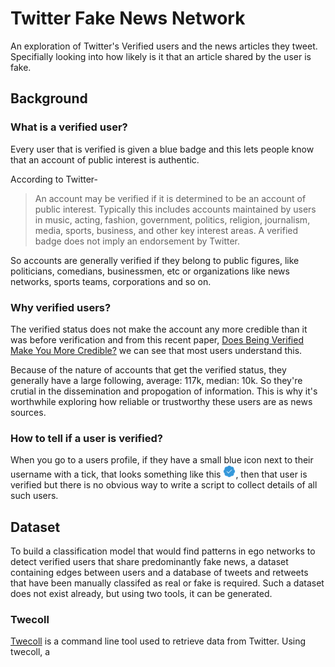# Twitter Fake News Network
An exploration of Twitter's Verified users and the news articles they tweet. Specifially looking into how likely is it that an article shared by the user is fake.

## Background
### What is a verified user?
Every user that is verified is given a blue badge and this lets people know that an account of public interest is authentic.

According to Twitter-
> An account may be verified if it is determined to be an account of public interest. Typically this includes accounts maintained by users in music, acting, fashion, government, politics, religion, journalism, media, sports, business, and other key interest areas. A verified badge does not imply an endorsement by Twitter.

So accounts are generally verified if they belong to public figures, like politicians, comedians, businessmen, etc or organizations like news networks, sports teams, corporations and so on.


### Why verified users?
The verified status does not make the account any more credible than it was before verification and from this recent paper, [Does Being Verified Make You More Credible?](https://security.cs.georgetown.edu/~tavish/twitter-credibility-chi2019.pdf) we can see that most users understand this.

Because of the nature of accounts that get the verified status, they generally have a large following, average: 117k, median: 10k. So they're crutial in the dissemination and propogation of information. This is why it's worthwhile exploring how reliable or trustworthy these users are as news sources.

### How to tell if a user is verified?
When you go to a users profile, if they have a small blue icon next to their username with a tick, that looks something like this <img src="https://github.com/Aveek-Saha/TwitterFakeNet/blob/master/figures/verified.png" width="20" title="verified icon">, then that user is verified but there is no obvious way to write a script to collect details of all such users.

## Dataset
To build a classification model that would find patterns in ego networks to detect verified users that share predominantly fake news, a dataset containing edges between users and a database of tweets and retweets that have been manually classifed as real or fake is required. Such a dataset does not exist already, but using two tools, it can be generated.

### Twecoll
[Twecoll](https://github.com/jdevoo/twecoll) is a command line tool used to retrieve data from Twitter. Using twecoll, a
